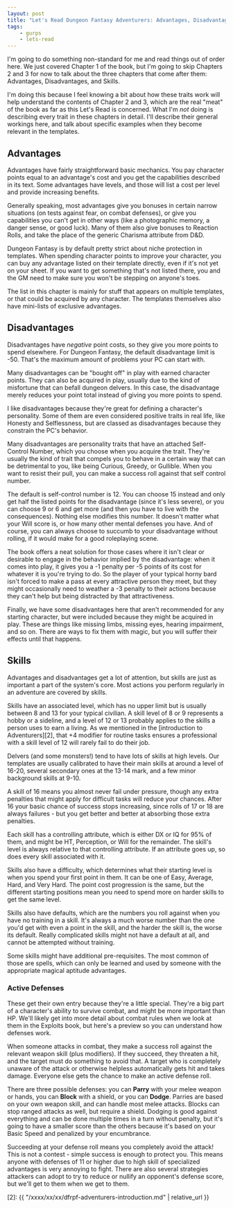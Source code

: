 ```yaml
---
layout: post
title: "Let's Read Dungeon Fantasy Adventurers: Advantages, Disadvantages, and Skills"
tags:
    - gurps
    - lets-read
---
```


I'm going to do something non-standard for me and read things out of order
here. We just covered Chapter 1 of the book, but I'm going to skip Chapters 2
and 3 for now to talk about the three chapters that come after them: Advantages,
Disadvantages, and Skills.

I'm doing this because I feel knowing a bit about how these traits work will
help understand the contents of Chapter 2 and 3, which are the real "meat" of
the book as far as this Let's Read is concerned. What I'm _not_ doing is
describing every trait in these chapters in detail. I'll describe their general
workings here, and talk about specific examples when they become relevant in the
templates.

## Advantages

Advantages have fairly straightforward basic mechanics. You pay character points
equal to an advantage's cost and you get the capabilities described in its
text. Some advantages have levels, and those will list a cost per level and
provide increasing benefits.

Generally speaking, most advantages give you bonuses in certain narrow
situations (on tests against fear, on combat defenses), or give you capabilities
you can't get in other ways (like a photographic memory, a danger sense, or good
luck). Many of them also give bonuses to Reaction Rolls, and take the place of
the generic Charisma attribute from D&D.

Dungeon Fantasy is by default pretty strict about niche protection in
templates. When spending character points to improve your character, you can buy
any advantage listed on their template directly, even if it's not yet on your
sheet. If you want to get something that's not listed there, you and the GM need
to make sure you won't be stepping on anyone's toes.

The list in this chapter is mainly for stuff that appears on multiple templates,
or that could be acquired by any character. The templates themselves also have
mini-lists of exclusive advantages.

## Disadvantages

Disadvantages have _negative_ point costs, so they give you more points to spend
elsewhere. For Dungeon Fantasy, the default disadvantage limit is -50. That's
the maximum amount of problems your PC can start with.

Many disadvantages can be "bought off" in play with earned character
points. They can also be acquired in play, usually due to the kind of misfortune
that can befall dungeon delvers. In this case, the disadvantage merely reduces
your point total instead of giving you more points to spend.

I like disadvantages because they're great for defining a character's
personality. Some of them are even considered positive traits in real life, like
Honesty and Selflessness, but are classed as disadvantages because they
constrain the PC's behavior.

Many disadvantages are personality traits that have an attached Self-Control
Number, which you choose when you acquire the trait. They're usually the kind of
trait that compels you to behave in a certain way that can be detrimental to
you, like being Curious, Greedy, or Gullible. When you want to resist their
pull, you can make a success roll against that self control number.

The default is self-control number is 12. You can choose 15 instead and only get
half the listed points for the disadvantage (since it's less severe), or you can
choose 9 or 6 and get more (and then you have to live with the
consequences). Nothing else modifies this number. It doesn't matter what your
Will score is, or how many other mental defenses you have. And of course, you
can always choose to succumb to your disadvantage without rolling, if it would
make for a good roleplaying scene.

The book offers a neat solution for those cases where it isn't clear or
desirable to engage in the behavior implied by the disadvantage: when it comes
into play, it gives you a -1 penalty per -5 points of its cost for whatever it
is you're trying to do. So the player of your typical horny bard isn't forced to
make a pass at every attractive person they meet, but they might occasionally
need to weather a -3 penalty to their actions because they can't help but being
distracted by that attractiveness.

Finally, we have some disadvantages here that aren't recommended for any
starting character, but were included because they might be acquired in
play. These are things like missing limbs, missing eyes, hearing impairment, and
so on. There are ways to fix them with magic, but you will suffer their effects
until that happens.


## Skills

Advantages and disadvantages get a lot of attention, but skills are just as
important a part of the system's core. Most actions you perform regularly in an
adventure are covered by skills.

Skills have an associated level, which has no upper limit but is usually between
8 and 13 for your typical civilian. A skill level of 8 or 9 represents a hobby
or a sideline, and a level of 12 or 13 probably applies to the skills a person
uses to earn a living. As we mentioned in the [introduction to Adventurers][2],
that +4 modifier for routine tasks ensures a professional with a skill level of
12 will rarely fail to do their job.

Delvers (and some monsters!) tend to have lots of skills at high levels. Our
templates are usually calibrated to have their main skills at around a level of
16-20, several secondary ones at the 13-14 mark, and a few minor background
skills at 9-10.

A skill of 16 means you almost never fail under pressure, though any extra
penalties that might apply for difficult tasks will reduce your chances. After
16 your basic chance of success stops increasing, since rolls of 17 or 18 are
always failures - but you get better and better at absorbing those extra
penalties.

Each skill has a controlling attribute, which is either DX or IQ for 95% of
them, and might be HT, Perception, or Will for the remainder. The skill's level
is always relative to that controlling attribute. If an attribute goes up, so
does every skill associated with it.

Skills also have a difficulty, which determines what their starting level is
when you spend your first point in them. It can be one of Easy, Average, Hard,
and Very Hard. The point cost progression is the same, but the different
starting positions mean you need to spend more on harder skills to get the same
level.

Skills also have defaults, which are the numbers you roll against when you have
no training in a skill. It's always a much worse number than the one you'd get
with even a point in the skill, and the harder the skill is, the worse its
default. Really complicated skills might not have a default at all, and cannot
be attempted without training.

Some skills might have additional pre-requisites. The most common of those are
spells, which can only be learned and used by someone with the appropriate
magical aptitude advantages.

### Active Defenses

These get their own entry because they're a little special. They're a big part
of a character's ability to survive combat, and might be more important than
HP. We'll likely get into more detail about combat rules when we look at them in
the Exploits book, but here's a preview so you can understand how defenses work.

When someone attacks in combat, they make a success roll against the relevant
weapon skill (plus modifiers). If they succeed, they threaten a hit, and the
target must do something to avoid that. A target who is completely unaware of
the attack or otherwise helpless automatically gets hit and takes
damage. Everyone else gets the chance to make an active defense roll.

There are three possible defenses: you can **Parry** with your melee weapon or
hands, you can **Block** with a shield, or you can **Dodge**. Parries are based
on your own weapon skill, and can handle most melee attacks. Blocks can stop
ranged attacks as well, but require a shield. Dodging is good against everything
and can be done multiple times in a turn without penalty, but it's going to have
a smaller score than the others because it's based on your Basic Speed and
penalized by your encumbrance.

Succeeding at your defense roll means you completely avoid the attack! This is
not a contest - simple success is enough to protect you. This means anyone with
defenses of 11 or higher due to high skill of specialized advantages is very
annoying to fight. There are also several strategies attackers can adopt to try
to reduce or nullify an opponent's defense score, but we'll get to them when we
get to them.

[2]: {{ "/xxxx/xx/xx/dfrpf-adventurers-introduction.md" | relative_url }}
